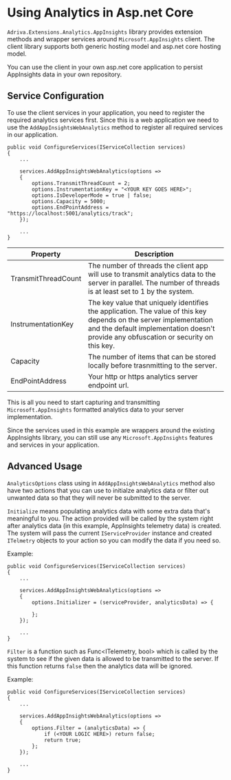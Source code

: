 # Using Analytics in Asp&period;net Core

```Adriva.Extensions.Analytics.AppInsights``` library provides extension methods and wrapper services around ```Microsoft.AppInsights``` client. The client library supports both generic hosting model and asp&period;net core hosting model.

You can use the client in your own asp&period;net core application to persist AppInsights data in your own repository.

## Service Configuration

To use the client services in your application, you need to register the required analytics services first.
Since this is a web application we need to use the ```AddAppInsightsWebAnalytics``` method to register all required services in our application.

```
public void ConfigureServices(IServiceCollection services)
{
    ...

    services.AddAppInsightsWebAnalytics(options =>
    {
        options.TransmitThreadCount = 2;
        options.InstrumentationKey = "<YOUR KEY GOES HERE>";
        options.IsDeveloperMode = true | false;
        options.Capacity = 5000;
        options.EndPointAddress = "https://localhost:5001/analytics/track";
    });

    ...
}
```
|Property|Description|
|-|-|
|TransmitThreadCount|The number of threads the client app will use to transmit analytics data to the server in parallel. The number of threads is at least set to 1 by the system.|
|InstrumentationKey|The key value that uniquely identifies the application. The value of this key depends on the server implementation and the default implementation doesn't provide any obfuscation or security on this key. |
|Capacity|The number of items that can be stored locally before trasnmitting to the server.|
|EndPointAddress|Your http or https analytics server endpoint url.|

This is all you need to start capturing and transmitting ```Microsoft.AppInsights``` formatted analytics data to your server implementation.

Since the services used in this example are wrappers around the existing AppInsights library, you can still use any ```Microsoft.AppInsights``` features and services in your application.

## Advanced Usage

```AnalyticsOptions``` class using in ```AddAppInsightsWebAnalytics``` method also have two actions that you can use to initialze analytics data or filter out unwanted data so that they will never be submitted to the server.

```Initialize``` means populating analytics data with some extra data that's meaningful to you.
The action provided will be called by the system right after analytics data (in this example, AppInsights telemetry data) is created. The system will pass the current ```IServiceProvider``` instance and created ```ITelmetry``` objects to your action so you can modify the data if you need so.

Example:

```
public void ConfigureServices(IServiceCollection services)
{
    ...

    services.AddAppInsightsWebAnalytics(options =>
    {        
        options.Initializer = (serviceProvider, analyticsData) => {
            
        };
    });

    ...
}
```

```Filter``` is a function such as  Func<ITelemetry, bool> which is called by the system to see if the given data is allowed to be transmitted to the server. If this function returns ```false``` then the analytics data will be ignored.

Example:

```
public void ConfigureServices(IServiceCollection services)
{
    ...

    services.AddAppInsightsWebAnalytics(options =>
    {        
        options.Filter = (analyticsData) => {
            if (<YOUR LOGIC HERE>) return false;
            return true;
        };
    });

    ...
}
```